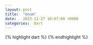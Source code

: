 ```yaml
---
layout: post
title:  "enum"
date:   2023-12-27 10:07:00 +0900
categories:  Dart
---
```


{% highlight dart %}
{% endhighlight %}